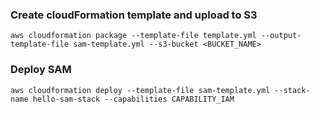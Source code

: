 ### Create cloudFormation template and upload to S3

```
aws cloudformation package --template-file template.yml --output-template-file sam-template.yml --s3-bucket <BUCKET_NAME>
```

### Deploy SAM
```
aws cloudformation deploy --template-file sam-template.yml --stack-name hello-sam-stack --capabilities CAPABILITY_IAM
```